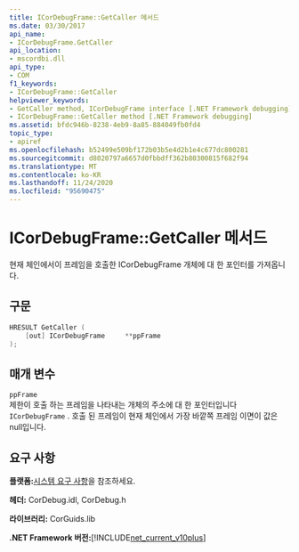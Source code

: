 ```yaml
---
title: ICorDebugFrame::GetCaller 메서드
ms.date: 03/30/2017
api_name:
- ICorDebugFrame.GetCaller
api_location:
- mscordbi.dll
api_type:
- COM
f1_keywords:
- ICorDebugFrame::GetCaller
helpviewer_keywords:
- GetCaller method, ICorDebugFrame interface [.NET Framework debugging]
- ICorDebugFrame::GetCaller method [.NET Framework debugging]
ms.assetid: bfdc946b-8238-4eb9-8a85-884049fb0fd4
topic_type:
- apiref
ms.openlocfilehash: b52499e509bf172b03b5e4d2b1e4c677dc800281
ms.sourcegitcommit: d8020797a6657d0fbbdff362b80300815f682f94
ms.translationtype: MT
ms.contentlocale: ko-KR
ms.lasthandoff: 11/24/2020
ms.locfileid: "95690475"
---
```

# <a name="icordebugframegetcaller-method"></a>ICorDebugFrame::GetCaller 메서드

현재 체인에서이 프레임을 호출한 ICorDebugFrame 개체에 대 한 포인터를 가져옵니다.  
  
## <a name="syntax"></a>구문  
  
```cpp  
HRESULT GetCaller (  
    [out] ICorDebugFrame     **ppFrame  
);  
```  
  
## <a name="parameters"></a>매개 변수  

 `ppFrame`  
 제한이 호출 하는 프레임을 나타내는 개체의 주소에 대 한 포인터입니다 `ICorDebugFrame` . 호출 된 프레임이 현재 체인에서 가장 바깥쪽 프레임 이면이 값은 null입니다.  
  
## <a name="requirements"></a>요구 사항  

 **플랫폼:**[시스템 요구 사항](../../get-started/system-requirements.md)을 참조하세요.  
  
 **헤더:** CorDebug.idl, CorDebug.h  
  
 **라이브러리:** CorGuids.lib  
  
 **.NET Framework 버전:**[!INCLUDE[net_current_v10plus](../../../../includes/net-current-v10plus-md.md)]
